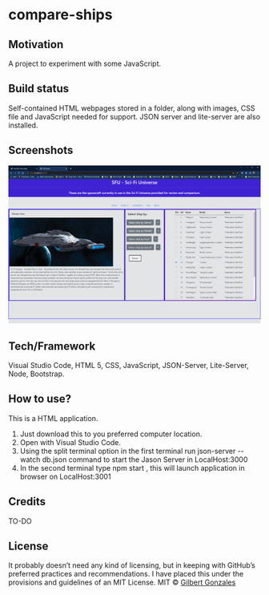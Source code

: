 # compare-ships
## Motivation
A project to experiment with some JavaScript.
## Build status
Self-contained HTML webpages stored in a folder, along with images, CSS file and JavaScript needed for support. JSON server and lite-server are also installed. 
## Screenshots
![](images/sfu.png)
## Tech/Framework
Visual Studio Code, HTML 5, CSS, JavaScript, JSON-Server, Lite-Server, Node, Bootstrap.
## How to use?
This is a HTML application.
1.	Just download this to you preferred computer location.  
2.	Open with Visual Studio Code.
3.	Using the split terminal option in the first terminal run json-server --watch db.json command to start the Jason Server in LocalHost:3000
4.	In the second terminal type npm start , this will launch application in browser on LocalHost:3001
## Credits
TO-DO
## License
It probably doesn’t need any kind of licensing, but in keeping with GitHub’s preferred practices and recommendations. I have placed this under the provisions and guidelines of an MIT License. 
MIT © [Gilbert Gonzales]()


